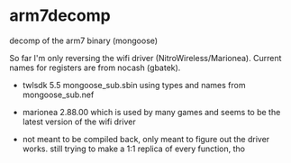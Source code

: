 # arm7decomp
decomp of the arm7 binary (mongoose)

So far I'm only reversing the wifi driver (NitroWireless/Marionea). Current names for registers are from nocash (gbatek).

- twlsdk 5.5 mongoose_sub.sbin using types and names from mongoose_sub.nef

- marionea 2.88.00 which is used by many games and seems to be the latest version of the wifi driver

- not meant to be compiled back, only meant to figure out the driver works. still trying to make a 1:1 replica of every function, tho